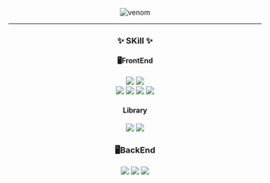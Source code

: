 <div align="center">

![venom](https://capsule-render.vercel.app/api?type=venom&height=200&text=Welcome%20JIHEE%20Git&fontSize=70&color=0:8871e5,100:b678c4&stroke=b678c4&fontAlignY=50)


<!--
**JIHEE-Princess98/JIHEE-Princess98** is a ✨ _special_ ✨ repository because its `README.md` (this file) appears on your GitHub profile.

Here are some ideas to get you started:

- 🔭 I’m currently working on ...
- 🌱 I’m currently learning ...
- 👯 I’m looking to collaborate on ...
- 🤔 I’m looking for help with ...
- 💬 Ask me about ...
- 📫 How to reach me: ...
- 😄 Pronouns: ...
- ⚡ Fun fact: ...
-->
</div>

<hr/>
<h3 align="center">✨ SKill ✨</h3>
<h4 align="center">🖥️FrontEnd</h4>
<div align="center">
   <img src="https://img.shields.io/badge/react.js-20232a.svg?style=for-the-badge&logo=react&logoColor=61DAFB" />
   <img src="https://img.shields.io/badge/Vue.js-20232a.svg?style=for-the-badge&logo=react&logoColor=61DAFB" />
</div>
<div align="center">
   <img src="https://img.shields.io/badge/javascript-20232a.svg?style=for-the-badge&logo=react&logoColor=61DAFB" />
  <img src="https://img.shields.io/badge/Html5-20232a.svg?style=for-the-badge&logo=react&logoColor=61DAFB" />
  <img src="https://img.shields.io/badge/Css3-20232a.svg?style=for-the-badge&logo=react&logoColor=61DAFB" />
  <img src="https://img.shields.io/badge/styled.components-20232a.svg?style=for-the-badge&logo=react&logoColor=61DAFB" />
</div>

<h4 align="center">Library</h4>
<div align="center">
   <img src="https://img.shields.io/badge/recoil-20232a.svg?style=for-the-badge&logo=react&logoColor=61DAFB" />
  <img src="https://img.shields.io/badge/react.query-20232a.svg?style=for-the-badge&logo=react&logoColor=61DAFB" />
  
</div>

<h3 align="center">🖥️BackEnd</h3>
<div align="center">
   <img src="https://img.shields.io/badge/Node.js-20232a.svg?style=for-the-badge&logo=react&logoColor=61DAFB" />
  <img src="https://img.shields.io/badge/Express.js-20232a.svg?style=for-the-badge&logo=react&logoColor=61DAFB" />
   <img src="https://img.shields.io/badge/SpringBoot-20232a.svg?style=for-the-badge&logo=react&logoColor=61DAFB" />
</div>
